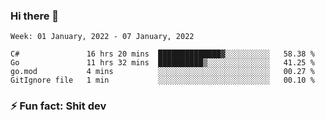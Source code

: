 ### Hi there 👋
<!--START_SECTION:waka-->
```text
Week: 01 January, 2022 - 07 January, 2022

C#               16 hrs 20 mins  ██████████████▓░░░░░░░░░░   58.38 % 
Go               11 hrs 32 mins  ██████████▒░░░░░░░░░░░░░░   41.25 % 
go.mod           4 mins          ░░░░░░░░░░░░░░░░░░░░░░░░░   00.27 % 
GitIgnore file   1 min           ░░░░░░░░░░░░░░░░░░░░░░░░░   00.10 % 
```
<!--END_SECTION:waka-->
<!--
**TG4LAaron/TG4LAaron** is a ✨ _special_ ✨ repository because its `README.md` (this file) appears on your GitHub profile.

Here are some ideas to get you started:

- 🔭 I’m currently working on ...
- 🌱 I’m currently learning ...
- 👯 I’m looking to collaborate on ...
- 🤔 I’m looking for help with ...
- 💬 Ask me about ...
- 📫 How to reach me: ...
- 😄 Pronouns: ...
- ⚡ Fun fact: ...
-->
### ⚡ Fun fact: Shit dev
